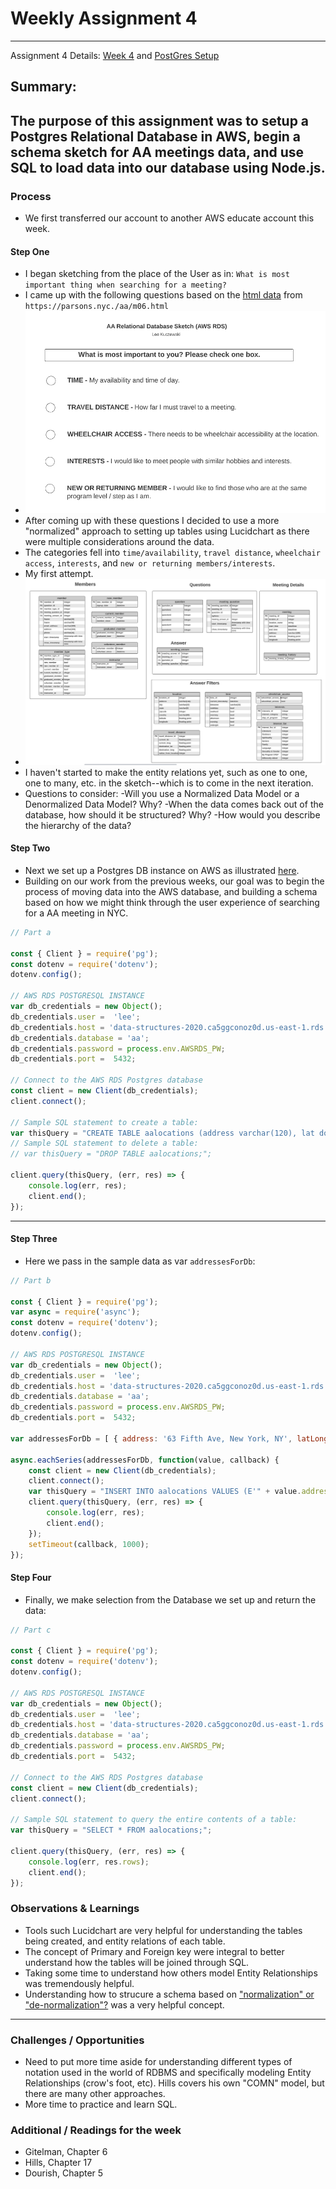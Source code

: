 # Weekly Assignment 4 
---
Assignment 4 Details: [Week 4](https://github.com/leeallennyc/data-structures-fall-2020/blob/master/week4/week4_assignment.md) and [PostGres Setup](https://github.com/leeallennyc/data-structures-fall-2020/blob/master/week4/week4_postgresdb.md)  

## Summary:
The purpose of this assignment was to setup a Postgres Relational Database in AWS, begin a schema sketch for AA meetings data, and use SQL to load data into our database using Node.js. 
--- 
### Process
* We first transferred our account to another AWS educate account this week.

#### Step One
* I began sketching from the place of the User as in: `What is most important thing when searching for a meeting?`
* I came up with the following questions based on the [html data]('https://parsons.nyc./aa/m06.html') from `https://parsons.nyc./aa/m06.html`
* ![](https://github.com/leeallennyc/data-structures-fall-2020/blob/master/week4/images/AWS_RDB_Questions.png?raw=true)
* After coming up with these questions I decided to use a more "normalized" approach to setting up tables using Lucidchart as there were multiple considerations around the data.
* The categories fell into `time/availability`, `travel distance`,  `wheelchair access`, `interests`, and `new or returning members/interests`. 
* My first attempt.
* ![](https://github.com/leeallennyc/data-structures-fall-2020/blob/master/week4/images/AWS_schema_sketch.png?raw=true)
* I haven't started to make the entity relations yet, such as one to one, one to many, etc. in the sketch--which is to come in the next iteration. 
* Questions to consider:
-Will you use a Normalized Data Model or a Denormalized Data Model? Why?
-When the data comes back out of the database, how should it be structured? Why?
-How would you describe the hierarchy of the data?

#### Step Two
* Next we set up a Postgres DB instance on AWS as illustrated [here](https://github.com/leeallennyc/data-structures-fall-2020/blob/master/week4/week4_postgresdb.md). 
* Building on our work from the previous weeks, our goal was to begin the process of moving data into the AWS database, and building a schema based on how we might think through the user experience of searching for a AA meeting in NYC. 
```js
// Part a

const { Client } = require('pg');
const dotenv = require('dotenv');
dotenv.config();

// AWS RDS POSTGRESQL INSTANCE
var db_credentials = new Object();
db_credentials.user =  'lee';
db_credentials.host = 'data-structures-2020.ca5ggconoz0d.us-east-1.rds.amazonaws.com';
db_credentials.database = 'aa';
db_credentials.password = process.env.AWSRDS_PW;
db_credentials.port =  5432;

// Connect to the AWS RDS Postgres database
const client = new Client(db_credentials);
client.connect();

// Sample SQL statement to create a table:
var thisQuery = "CREATE TABLE aalocations (address varchar(120), lat double precision, long double precision);";
// Sample SQL statement to delete a table:
// var thisQuery = "DROP TABLE aalocations;";

client.query(thisQuery, (err, res) => {
    console.log(err, res);
    client.end();
});
```
---
#### Step Three
* Here we pass in the sample data as var `addressesForDb`:

```js
// Part b

const { Client } = require('pg');
var async = require('async');  
const dotenv = require('dotenv');
dotenv.config();  

// AWS RDS POSTGRESQL INSTANCE
var db_credentials = new Object();
db_credentials.user =  'lee';
db_credentials.host = 'data-structures-2020.ca5ggconoz0d.us-east-1.rds.amazonaws.com';
db_credentials.database = 'aa';
db_credentials.password = process.env.AWSRDS_PW;
db_credentials.port =  5432;

var addressesForDb = [ { address: '63 Fifth Ave, New York, NY', latLong: { lat: 40.7353041, lng: -73.99413539999999 } }, { address: '16 E 16th St, New York, NY', latLong: { lat: 40.736765, lng: -73.9919024 } }, { address: '2 W 13th St, New York, NY', latLong: { lat: 40.7353297, lng: -73.99447889999999 } } ];

async.eachSeries(addressesForDb, function(value, callback) {
    const client = new Client(db_credentials);
    client.connect();
    var thisQuery = "INSERT INTO aalocations VALUES (E'" + value.address + "', " + value.latLong.lat + ", " + value.latLong.lng + ");";
    client.query(thisQuery, (err, res) => {
        console.log(err, res);
        client.end();
    });
    setTimeout(callback, 1000); 
}); 
```

#### Step Four
* Finally, we make selection from the Database we set up and return the data:
``` js
// Part c

const { Client } = require('pg');  
const dotenv = require('dotenv');
dotenv.config();  

// AWS RDS POSTGRESQL INSTANCE
var db_credentials = new Object();
db_credentials.user =  'lee';
db_credentials.host = 'data-structures-2020.ca5ggconoz0d.us-east-1.rds.amazonaws.com';
db_credentials.database = 'aa';
db_credentials.password = process.env.AWSRDS_PW;
db_credentials.port =  5432;

// Connect to the AWS RDS Postgres database
const client = new Client(db_credentials);
client.connect();

// Sample SQL statement to query the entire contents of a table: 
var thisQuery = "SELECT * FROM aalocations;";

client.query(thisQuery, (err, res) => {
    console.log(err, res.rows);
    client.end();
});
```
### Observations & Learnings
* Tools such Lucidchart are very helpful for understanding the tables being created, and entity relations of each table. 
* The concept of Primary and Foreign key were integral to better understand how the tables will be joined through SQL.
* Taking some time to understand how others model Entity Relationships was tremendously helpful. 
* Understanding how to strucure a schema based on ["normalization" or "de-normalization"?](https://www.quora.com/What-is-normalized-vs-denormalized-data) was a very helpful concept. 
---
### Challenges / Opportunities
* Need to put more time aside for understanding different types of notation used in the world of RDBMS and specifically modeling Entity Relationships (crow's foot, etc). Hills covers his own "COMN" model, but there are many other approaches.
* More time to practice and learn SQL. 

### Additional / Readings for the week
* Gitelman, Chapter 6
* Hills, Chapter 17
* Dourish, Chapter 5
